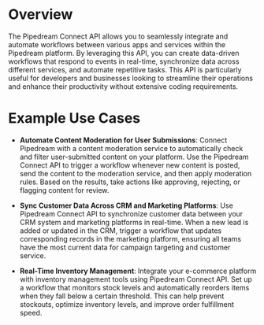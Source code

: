 # Overview

The Pipedream Connect API allows you to seamlessly integrate and automate workflows between various apps and services within the Pipedream platform. By leveraging this API, you can create data-driven workflows that respond to events in real-time, synchronize data across different services, and automate repetitive tasks. This API is particularly useful for developers and businesses looking to streamline their operations and enhance their productivity without extensive coding requirements.

# Example Use Cases

- **Automate Content Moderation for User Submissions**: Connect Pipedream with a content moderation service to automatically check and filter user-submitted content on your platform. Use the Pipedream Connect API to trigger a workflow whenever new content is posted, send the content to the moderation service, and then apply moderation rules. Based on the results, take actions like approving, rejecting, or flagging content for review.

- **Sync Customer Data Across CRM and Marketing Platforms**: Use Pipedream Connect API to synchronize customer data between your CRM system and marketing platforms in real-time. When a new lead is added or updated in the CRM, trigger a workflow that updates corresponding records in the marketing platform, ensuring all teams have the most current data for campaign targeting and customer service.

- **Real-Time Inventory Management**: Integrate your e-commerce platform with inventory management tools using Pipedream Connect API. Set up a workflow that monitors stock levels and automatically reorders items when they fall below a certain threshold. This can help prevent stockouts, optimize inventory levels, and improve order fulfillment speed.
